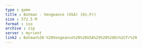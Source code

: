 ```yaml
---
type : game
title : Batman - Vengeance (USA) (En,Fr)
size : 572.5 M
format : iso
archive : zip
server : myrient
link2 : Batman%20-%20Vengeance%20%28USA%29%20%28En%2CFr%29
---
```

